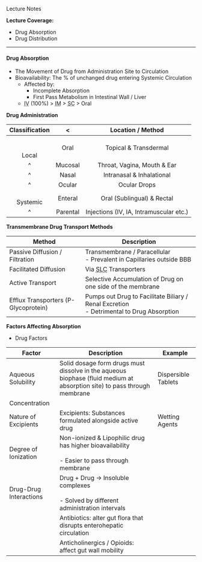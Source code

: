 Lecture Notes

**Lecture Coverage:**
- Drug Absorption
- Drug Distribution

---
#### **Drug Absorption**
- The Movement of Drug from Administration Site to Circulation
- Bioavailability: The % of unchanged drug entering Systemic Circulation
	- Affected by:
		- Incomplete Absorption
		- First Pass Metabolism in Intestinal Wall / Liver
	- <abbr Title="Intravenous">IV</abbr> (100%) > <abbr Title="Intramuscular">IM</abbr> > <abbr Title="Subcutaneous">SC</abbr> > Oral

**Drug Administration**

| **Classification** |    <     |          **Location / Method**          |
| :----------------: | :------: | :-------------------------------------: |
|   <br><br>Local    |   Oral   |          Topical & Transdermal          |
|         ^          | Mucosal  |       Throat, Vagina, Mouth & Ear       |
|         ^          |  Nasal   |        Intranasal & Inhalational        |
|         ^          |  Ocular  |              Ocular Drops               |
|    <br>Systemic    | Enteral  |       Oral (Sublingual) & Rectal        |
|         ^          | Parental | Injections (IV, IA, Intramuscular etc.) |

**Transmembrane Drug Transport Methods**

| Method                               | Description                                                                                |
| ------------------------------------ | ------------------------------------------------------------------------------------------ |
| Passive Diffusion / Filtration       | Transmembrane / Paracellular<br>- Prevalent in Capillaries outside BBB                     |
| Facilitated Diffusion                | Via <abbr Title="Solute Carrier">SLC</abbr> Transporters                                   |
| Active Transport                     | Selective Accumulation of Drug on one side of the membrane                                 |
| Efflux Transporters (P-Glycoprotein) | Pumps out Drug to Facilitate Biliary / Renal Excretion<br>- Detrimental to Drug Absorption |

**Factors Affecting Absorption**
- Drug Factors

| **Factor**             | **Description**                                                                                                          | Example             |
| ---------------------- | ------------------------------------------------------------------------------------------------------------------------ | ------------------- |
| Aqueous Solubility     | Solid dosage form drugs must dissolve in the aqueous biophase (fluid medium at absorption site) to pass through membrane | Dispersible Tablets |
| Concentration          |                                                                                                                          |                     |
| Nature of Excipients   | Excipients: Substances formulated alongside active drug                                                                  | Wetting Agents      |
| Degree of Ionization   | Non-ionized & Lipophilic drug has higher bioavailability<br><br>- Easier to pass through membrane                        |                     |
| Drug-Drug Interactions | Drug + Drug → Insoluble complexes<br><br>- Solved by different administration intervals                                  |                     |
|                        | Antibiotics: alter gut flora that disrupts enterohepatic circulation                                                     |                     |
|                        | Anticholinergics / Opioids: affect gut wall mobility                                                                     |                     |